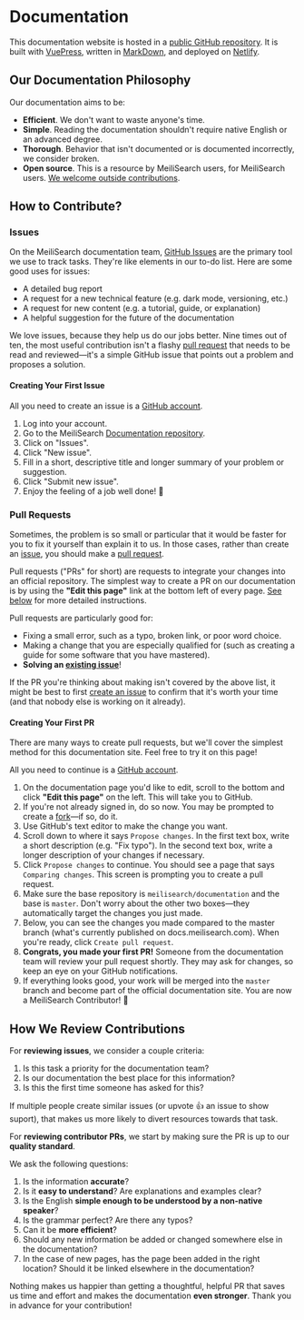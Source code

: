 # Documentation

This documentation website is hosted in a [public GitHub repository](https://github.com/meilisearch/documentation). It is built with [VuePress](https://vuepress.github.io), written in [MarkDown](https://www.markdownguide.org/getting-started/), and deployed on [Netlify](https://www.netlify.com).

## Our Documentation Philosophy

Our documentation aims to be:

- **Efficient**. We don't want to waste anyone's time.
- **Simple**. Reading the documentation shouldn't require native English or an advanced degree.
- **Thorough**. Behavior that isn't documented or is documented incorrectly, we consider broken.
- **Open source**. This is a resource by MeiliSearch users, for MeiliSearch users. [We welcome outside contributions](#how-to-contribute).

## How to Contribute?

### Issues

On the MeiliSearch documentation team, [GitHub Issues](https://github.com/meilisearch/documentation/issues/new/choose) are the primary tool we use to track tasks. They're like elements in our to-do list. Here are some good uses for issues:

- A detailed bug report
- A request for a new technical feature (e.g. dark mode, versioning, etc.)
- A request for new content (e.g. a tutorial, guide, or explanation)
- A helpful suggestion for the future of the documentation

We love issues, because they help us do our jobs better. Nine times out of ten, the most useful contribution isn't a flashy [pull request](#pull-requests) that needs to be read and reviewed—it's a simple GitHub issue that points out a problem and proposes a solution.

#### Creating Your First Issue

All you need to create an issue is a [GitHub account](https://github.com).

1. Log into your account.
2. Go to the MeiliSearch [Documentation repository](https://github.com/meilisearch/documentation).
3. Click on "Issues".
4. Click "New issue".
5. Fill in a short, descriptive title and longer summary of your problem or suggestion.
6. Click "Submit new issue".
7. Enjoy the feeling of a job well done! 🎉

### Pull Requests

Sometimes, the problem is so small or particular that it would be faster for you to fix it yourself than explain it to us. In those cases, rather than create an [issue](#issues), you should make a [pull request](https://docs.github.com/en/github/collaborating-with-issues-and-pull-requests/about-pull-requests).

Pull requests ("PRs" for short) are requests to integrate your changes into an official repository. The simplest way to create a PR on our documentation is by using the **"Edit this page"** link at the bottom left of every page. [See below](#creating-your-first-pr) for more detailed instructions.

Pull requests are particularly good for:

- Fixing a small error, such as a typo, broken link, or poor word choice.
- Making a change that you are especially qualified for (such as creating a guide for some software that you have mastered).
- **Solving an [existing issue](https://github.com/meilisearch/documentation/issues)**!

If the PR you're thinking about making isn't covered by the above list, it might be best to first [create an issue](#issues) to confirm that it's worth your time (and that nobody else is working on it already).

#### Creating Your First PR

There are many ways to create pull requests, but we'll cover the simplest method for this documentation site. Feel free to try it on this page!

All you need to continue is a [GitHub account](https://github.com).

1. On the documentation page you'd like to edit, scroll to the bottom and click **"Edit this page"** on the left. This will take you to GitHub.
2. If you're not already signed in, do so now. You may be prompted to create a [fork](https://docs.github.com/en/github/getting-started-with-github/fork-a-repo)—if so, do it.
3. Use GitHub's text editor to make the change you want.
4. Scroll down to where it says `Propose changes`. In the first text box, write a short description (e.g. "Fix typo"). In the second text box, write a longer description of your changes if necessary.
5. Click `Propose changes` to continue. You should see a page that says `Comparing changes`. This screen is prompting you to create a pull request.
6. Make sure the base repository is `meilisearch/documentation` and the base is `master`. Don't worry about the other two boxes—they automatically target the changes you just made.
7. Below, you can see the changes you made compared to the master branch (what's currently published on docs.meilisearch.com). When you're ready, click `Create pull request`.
8. **Congrats, you made your first PR!** Someone from the documentation team will review your pull request shortly. They may ask for changes, so keep an eye on your GitHub notifications.
9. If everything looks good, your work will be merged into the `master` branch and become part of the official documentation site. You are now a MeiliSearch Contributor! 🚀

## How We Review Contributions

For **reviewing issues**, we consider a couple criteria:

1. Is this task a priority for the documentation team?
2. Is our documentation the best place for this information?
3. Is this the first time someone has asked for this?

If multiple people create similar issues (or upvote 👍 an issue to show suport), that makes us more likely to divert resources towards that task.

For **reviewing contributor PRs**, we start by making sure the PR is up to our **quality standard**.

We ask the following questions:

1. Is the information **accurate**?
2. Is it **easy to understand**? Are explanations and examples clear?
3. Is the English **simple enough to be understood by a non-native speaker**?
4. Is the grammar perfect? Are there any typos?
5. Can it be **more efficient**?
6. Should any new information be added or changed somewhere else in the documentation?
7. In the case of new pages, has the page been added in the right location? Should it be linked elsewhere in the documentation?

Nothing makes us happier than getting a thoughtful, helpful PR that saves us time and effort and makes the documentation **even stronger**. Thank you in advance for your contribution!
